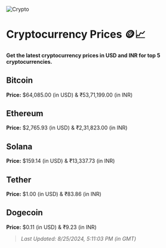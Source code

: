 
![Crypto](https://www.techguide.com.au/wp-content/uploads/2020/11/crypto3.jpeg)

# Cryptocurrency Prices 🪙📈

#### Get the latest cryptocurrency prices in USD and INR for top 5 cryptocurrencies.

## Bitcoin

**Price:** $64,085.00 (in USD) & ₹53,71,199.00 (in INR)

## Ethereum

**Price:** $2,765.93 (in USD) & ₹2,31,823.00 (in INR)

## Solana

**Price:** $159.14 (in USD) & ₹13,337.73 (in INR)

## Tether

**Price:** $1.00 (in USD) & ₹83.86 (in INR)

## Dogecoin

**Price:** $0.11 (in USD) & ₹9.23 (in INR)

> _Last Updated: 8/25/2024, 5:11:03 PM (in GMT)_

